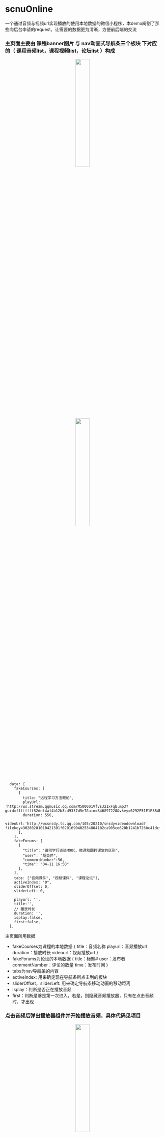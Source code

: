# scnuOnline
一个通过音频与视频url实现播放的使用本地数据的微信小程序，本demo阉割了那些向后台申请的request，让需要的数据更为清晰，方便前后端的交流

### 主页面主要由 **课程banner图片** 与 **nav动画式导航条三个板块** 下对应的（ **课程音频list，课程视频list，论坛list** ）构成

<center>
 <img src="/project-photo/WechatIMG277.jpg" margin=20% width=30% />
</center>

<center>
 <img src="/project-photo/WechatIMG251.jpeg" margin=20% width=30% />
</center>

```
  data: {
    fakeCourses: [
      {
        title: "远程学习方法概论",
        playUrl: 'http://ws.stream.qqmusic.qq.com/M500001VfvsJ21xFqb.mp3?guid=ffffffff82def4af4b12b3cd9337d5e7&uin=346897220&vkey=6292F51E1E384E06DCBDC9AB7C49FD713D632D313AC4858BACB8DDD29067D3C601481D36E62053BF8DFEAF74C0A5CCFADD6471160CAF3E6A&fromtag=46',
        duration: 556,
        videoUrl:'http://wxsnsdy.tc.qq.com/105/20210/snsdyvideodownload?filekey=30280201010421301f0201690402534804102ca905ce620b1241b726bc41dcff44e00204012882540400&bizid=1023&hy=SH&fileparam=302c020101042530230204136ffd93020457e3c4ff02024ef202031e8d7f02030f42400204045a320a0201000400'
      },
    ],
    fakeForums: [
      {
        "title": "请同学们谈谈MOOC、微课和翻转课堂的区别",
        "user": "胡英芹",
        "commentNumber":56,
        "time": "04-11 16:50"
      },
    ],
    tabs: ["音频课件", "视频课件", "课程论坛"],
    activeIndex: "0",
    sliderOffset: 0,
    sliderLeft: 0,

    playurl: '',
    title:'',
    // 播放时长
    duration: '',
    isplay:false,
    first:false,
  },
```
主页面所用数据

- fakeCourses为课程的本地数据 {
title：音频名称
playurl：音频播放url
duration：播放时长
videourl：视频播放url
} 
- fakeForums为论坛的本地数据 {
title：标题#
user：发布者
commentNumber：评论的数量
time：发布时间
}
- tabs为nav导航条的内容
- activeIndex: 用来确定现在导航条所点击到的板块
- sliderOffset，sliderLeft: 用来确定导航条移动动画的移动距离
- isplay：判断是否正在播放音频
- first：判断是够是第一次进入，若是，则隐藏音频播放器，只有在点击音频时，才出现

### 点击音频后弹出播放器组件并开始播放音频，具体代码见项目
<center>
 <img src="/project-photo/WechatIMG252.jpeg" width=30%/>
</center>

### 点击进度条跳转到播放器页面，可以拖动进度条，具体代码见项目
<center>
 <img src="/project-photo/WechatIMG279.jpg" width=30%/>
</center>


### 点击上方导航栏切换后，点击list内容，跳转到视频播放页面，使用微信小程序原声组件video
<center>
 <img src="/project-photo/WechatIMG253.jpeg" width=30%/>
</center>


### 课程论坛页面
<center>
 <img src="/project-photo/WechatIMG254.jpeg" width=30%/>
</center>


### 发布新帖页面，图片上传组件功能可用
<center>
 <img src="/project-photo/WechatIMG255.jpeg" width=30%/>
</center>


### 点击论坛list中的内容，跳转到论坛内容的界面，显示帖子详情以及评论情况
<center>
 <img src="/project-photo/WechatIMG256.jpeg" width=30%/>
</center>

## 项目亮点

1.  动画式滑动导航栏
2.  前后端交互数据的传值与渲染清晰，适合初学者学习

## 常用知识点——————页面跳转传参数以及wx:for渲染

```
course.wxml

<view class='course-box' wx:for="{{fakeCourses}}" bindtap='onVideoClick' data-videoUrl="{{item.videoUrl}}" data-id="{{item.id}}">
  <view class='number-label'>{{index+1}}</view>
  <text class='course-name'>{{item.title}}</text>
  <image class='headphone-pic' src="{{item.videoplayed === true ?'/images/video.png':'/images/video-after.png'}}"></image>
</view>
```
- 在course.wxml界面中，要有data-xx="{{}}"的操作，比如代码中的 **data-videoUrl="{{item.videoUrl}}"** 就是传一个叫作videoUrl的参数，这个参数的值为**item.videoUrl** ，那item.xx又是什么呢？当写了 **wx:for="{{fakeCourses}}"** 时，这个view会循环渲染整个fakeCourses
```
    fakeCourses: [
      {
        title: "远程学习方法概论1",
        playUrl: 'http://ws.stream.qqmusic.qq.com/M500001VfvsJ21xFqb.mp3?guid=ffffffff82def4af4b12b3cd9337d5e7&uin=346897220&vkey=6292F51E1E384E06DCBDC9AB7C49FD713D632D313AC4858BACB8DDD29067D3C601481D36E62053BF8DFEAF74C0A5CCFADD6471160CAF3E6A&fromtag=46',
        duration: 556,
        videoUrl:'http://wxsnsdy.tc.qq.com/105/20210/snsdyvideodownload?filekey=30280201010421301f0201690402534804102ca905ce620b1241b726bc41dcff44e00204012882540400&bizid=1023&hy=SH&fileparam=302c020101042530230204136ffd93020457e3c4ff02024ef202031e8d7f02030f42400204045a320a0201000400'
      },
      {
        title: "远程学习方法概论2",
        playUrl: 'http://ws.stream.qqmusic.qq.com/M500001VfvsJ21xFqb.mp3?guid=ffffffff82def4af4b12b3cd9337d5e7&uin=346897220&vkey=6292F51E1E384E06DCBDC9AB7C49FD713D632D313AC4858BACB8DDD29067D3C601481D36E62053BF8DFEAF74C0A5CCFADD6471160CAF3E6A&fromtag=46',
        duration: 556,
        videoUrl:'http://wxsnsdy.tc.qq.com/105/20210/snsdyvideodownload?filekey=30280201010421301f0201690402534804102ca905ce620b1241b726bc41dcff44e00204012882540400&bizid=1023&hy=SH&fileparam=302c020101042530230204136ffd93020457e3c4ff02024ef202031e8d7f02030f42400204045a320a0201000400'
      },
    ],
```
，就会有很多个{...}形式的json数据，而item就是一个个这样的json部分【wx:for的循环渲染中有一个index在计数，可以在wxml中使用{{index}}来获得，比如第一个item的index是0，第五个item的index是4】，item.videoUrl就是获取对应渲染出来的那个view的item里面的videoUrl


```
course.js

onVideoClick: function (event) {

  var targetUrl = "video/video";
  
  targetUrl = targetUrl + "?videoUrl=" + event.currentTarget.dataset.videoUrl + "&id=" + event.currentTarget.dataset.id;
  
  wx.navigateTo({
    url: targetUrl
  });
}, 
```
- 在course.js界面中，注意function的参数要有**event**，用```event.currentTarget.dataset.xx;```来获取wxml传过来的参数。记住除了第一个传的参数用查询字符串的写法```"?videoUrl="```，之后的都是```"&id="```的形式，即？与&。其实就是targetUrl设置成要跳转去的页面，然后将要传的参数附带与targetUrl后面，一起带过去。如果要传的参数是数组，则是```var arr = JSON.stringify(event.currentTarget.dataset.arr); "&arr=" + arr;```这样的写法。

```
video.js

  onLoad: function (options) {
    this.setData({
      src: options.videoUrl,
    })
  },
```
- 在video.js界面中，要接收前一个页面跳转传过来的值，主要在生命周期函数的onLoad函数中，即渲染页面时先执行的函数，注意参数**options**，用options.xx来获取前面targetUrl中附带的值。如果要收的参数是数组，则要使用```var arr = JSON.parse(options.arr);```来接收。


```
  onLoad: function (options) {
    var that = this;
    if(options.id==0){
      that.setData({
        src_flag: options.src_flag,
      })
    }else{
      var remark = JSON.parse(options.remark);
      that.setData({
        remark: remark,
      })
    }
  },
 ```
- 此外，在js的函数中，this.会随着不同的函数作用域而变化，如此处的用法，因为有if...else，所以在if...else内this.的作用域就是在if里面而不是外面了,自然就不能直接this.setData了，所以在最开始先用**var that = this;** ，在后面用that.setData即可


### 欢迎star与交流学习😁
### 如果本demo对您学习小程序有帮助的话，欢迎大佬赏杯奶茶喝～😁

<center>
 <img src="/project-photo/WechatIMG278.jpeg" margin=20% width=40% />
</center>
